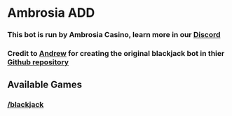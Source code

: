 # Ambrosia ADD
### This bot is run by Ambrosia Casino, learn more in our [Discord](https://discord.gg/S7PyzsBfqd)

### Credit to [Andrew](https://github.com/AndrewAlbizati) for creating the original blackjack bot in thier [Github repository](https://github.com/AndrewAlbizati/blackjack-discord-bot)

## Available Games
### [/blackjack](https://github.com/amp7368/AmbrosiaADD/wiki/Blackjack)
